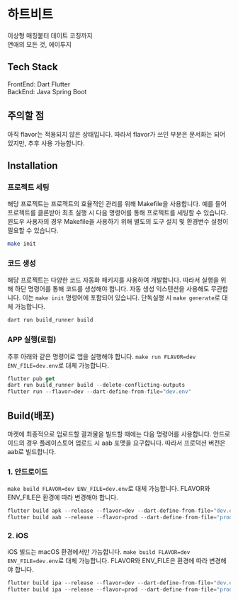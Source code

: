 # 하트비트
이상형 매칭붙터 데이트 코칭까지<br>
연애의 모든 것, 에이투지


## Tech Stack
FrontEnd: Dart Flutter
<br>
BackEnd: Java Spring Boot

## 주의할 점
아직 flavor는 적용되지 않은 상태입니다.
따라서 flavor가 쓰인 부분은 문서화는 되어 있지만, 추후 사용 가능합니다.


## Installation

### 프로젝트 세팅
해당 프로젝트는 프로젝트의 효율적인 관리를 위해 Makefile을 사용합니다.
예를 들어 프로젝트를 클론받아 최초 실행 시 다음 명령어를 통해 프로젝트를 세팅할 수 있습니다.
윈도우 사용자의 경우 Makefile을 사용하기 위해 별도의 도구 설치 및 환경변수 설정이 필요할 수 있습니다.

```bash
make init
```


### 코드 생성
해당 프로젝트는 다양한 코드 자동화 패키지를 사용하여 개발합니다.
따라서 실행을 위해 하단 명령어를 통해 코드를 생성해야 합니다.
자동 생성 익스텐션을 사용해도 무관합니다.
이는 `make init` 명령어에 포함되어 있습니다.
단독실행 시 `make generate`로 대체 가능합니다.

```dart
dart run build_runner build
```

### APP 실행(로컬)
추후 아래와 같은 명령어로 앱을 실행해야 합니다.
`make run FLAVOR=dev ENV_FILE=dev.env`로 대체 가능합니다.
```dart
flutter pub get
dart run build_runner build --delete-conflicting-outputs
flutter run --flavor=dev --dart-define-from-file="dev.env"
```

## Build(배포)
마켓에 최종적으로 업로드할 결과물을 빌드할 때에는 다음 명령어를 사용합니다. 
안드로이드의 경우 플레이스토어 업로드 시 aab 포맷을 요구합니다. 따라서 프로덕션 버전은 aab로 빌드합니다.

### 1. 안드로이드
`make build FLAVOR=dev ENV_FILE=dev.env`로 대체 가능합니다.
FLAVOR와 ENV_FILE은 환경에 따라 변경해야 합니다.
```dart
flutter build apk --release --flavor=dev --dart-define-from-file="dev.env"
flutter build aab --release --flavor=prod --dart-define-from-file="prod.env"
```

### 2. iOS
iOS 빌드는 macOS 환경에서만 가능합니다.
`make build FLAVOR=dev ENV_FILE=dev.env`로 대체 가능합니다.
FLAVOR와 ENV_FILE은 환경에 따라 변경해야 합니다.
```dart
flutter build ipa --release --flavor=dev --dart-define-from-file="dev.env"
flutter build ipa --release --flavor=prod --dart-define-from-file="prod.env"
```